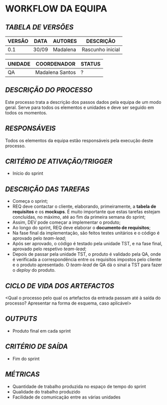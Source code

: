 WORKFLOW DA EQUIPA
===




## *TABELA DE VERSÕES*



| VERSÃO | DATA | AUTORES | DESCRIÇÃO |
|--------|------|---------|-----------|
|0.1|30/09|Madalena|Rascunho inicial|






| UNIDADE | COORDENADOR | STATUS |
|---------|-------------|--------|
|QA|Madalena Santos|?|




## *DESCRIÇÃO DO PROCESSO*


Este processo trata a descrição dos passos dados pela equipa de um modo geral. Serve para todos os elementos e unidades e deve ser seguido em todos os momentos.




## *RESPONSÁVEIS*

Todos os elementos da equipa estão responsáveis pela execução deste processo.


## *CRITÉRIO DE ATIVAÇÃO/TRIGGER*

* Início do sprint



## *DESCRIÇÃO DAS TAREFAS*

* Começa o sprint;
* REQ deve contactar o cliente, elaborando, primeiramente, a **tabela de requisitos** e os **mockups**. É muito importante que estas tarefas estejam concluídas, no máximo, até ao fim da primeira semana do sprint;
* Assim, DEV pode começar a implementar o produto;
* Ao longo do sprint, REQ deve elaborar o **documento de requisitos**;
* Na fase final da implementação, são feitos testes unitários e o código é aprovado pelo *team-lead*;
* Após ser aprovado, o código é testado pela unidade TST, e na fase final, aprovado pelo respetivo *team-lead*;
* Depois de passar pela unidade TST, o produto é validado pela QA, onde é verificada a correspondência entre os requisitos impostos pelo cliente e o produto apresentado. O *team-lead* de QA dá o sinal a TST para fazer o *deploy* do produto.



## *CICLO DE VIDA DOS ARTEFACTOS*



<Qual o processo pelo qual os artefactos da entrada passam até à saída do processo? Apresentar na forma de esquema, caso aplicável>




## *OUTPUTS*

* Produto final em cada sprint



## *CRITÉRIO DE SAÍDA*


* Fim do sprint



## *MÉTRICAS*

* Quantidade de trabalho produzida no espaço de tempo do sprint
* Qualidade do trabalho produzido
* Facilidade de comunicação entre as várias unidades









